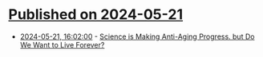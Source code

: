 # [Published on 2024-05-21](index.md)

* [2024-05-21, 16:02:00](https://soylentnews.org/article.pl?sid=24/05/21/029202&from=rss) - [Science is Making Anti-Aging Progress. but Do We Want to Live Forever?](https://soylentnews.org/article.pl?sid=24/05/21/029202&from=rss)
